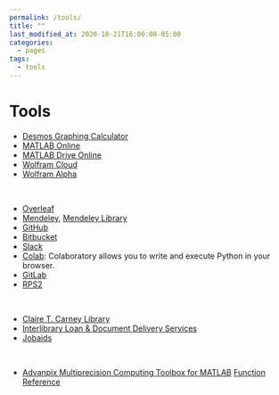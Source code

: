```yaml
---
permalink: /tools/
title: ""
last_modified_at: 2020-10-21T16:00:00-05:00
categories:
  - pages
tags:
  - tools
---
```


# Tools
* [Desmos Graphing Calculator](https://www.desmos.com/calculator)
* [MATLAB Online](https://matlab.mathworks.com/)
* [MATLAB Drive Online](https://drive.matlab.com/)
* [Wolfram Cloud](https://www.wolframcloud.com/)
* [Wolfram Alpha](https://www.wolframalpha.com/)

<br>

* [Overleaf](https://www.overleaf.com/) <!--(collaborative cloud-based LaTeX editor) -->
* [Mendeley](https://www.mendeley.com/), 
  [Mendeley Library](https://www.mendeley.com/reference-manager/library/)
* [GitHub](https://github.com/)
* [Bitbucket](https://bitbucket.org/)
* [Slack](https://slack.com/)
* [Colab](https://colab.research.google.com/notebooks/intro.ipynb): Colaboratory allows you to write and execute Python in your browser.
* [GitLab](https://code.ornl.gov/)
* [RPS2](https://rps2.cscvr.umassd.edu:8000/)

<br>

* [Claire T. Carney Library](https://www.lib.umassd.edu/)
* [Interlibrary Loan & Document Delivery Services](https://www.lib.umassd.edu/services/interlibrary-loan-services/)
* [Jobaids](https://github.com/LeslieChenZ/UMassD)

<br>

* [Advanpix Multiprecision Computing Toolbox for MATLAB](https://www.advanpix.com/)   [Function Reference](https://www.advanpix.com/documentation/function-reference/)
